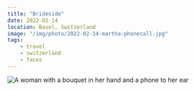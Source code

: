 ```yaml
---
title: "Brideside"
date: 2022-02-14
location: Basel, Switzerland
image: "/img/photo/2022-02-14-martha-phonecall.jpg"
tags:
    - travel
    - switzerland
    - faces
---
```


![A woman with a bouquet in her hand and a phone to her ear](/img/photo/2022-02-14-martha-phonecall.jpg)
